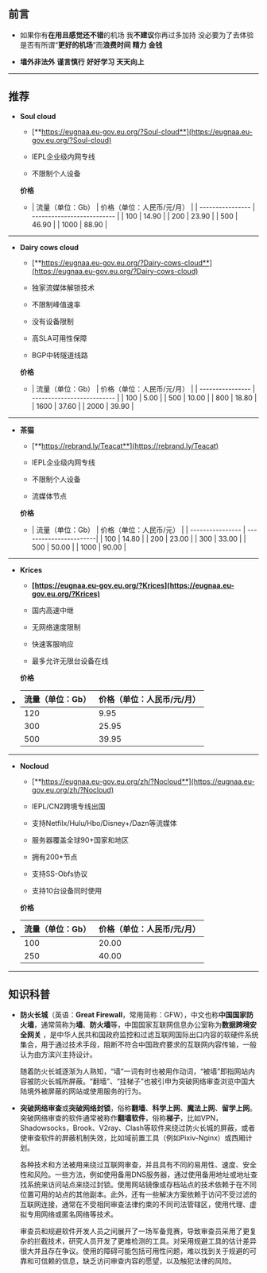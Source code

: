 ## 前言

- 如果你有**在用且感觉还不错**的机场 我**不建议**你再过多加持 没必要为了去体验是否有所谓“**更好的机场**”而**浪费时间** **精力** **金钱**

- **墙外非法外** **谨言慎行** **好好学习** **天天向上**

------

## 推荐

- **Soul cloud**

  - [**https://eugnaa.eu-gov.eu.org/?Soul-cloud**](https://eugnaa.eu-gov.eu.org/?Soul-cloud)

  - IEPL企业级内网专线

  - 不限制个人设备

  **价格**

  - | 流量（单位：Gb） | 价格（单位：人民币/元/月） |
  | ---------------- | -------------------------- |
  | 100                  | 14.90                               |
  | 200                  | 23.90                               |
  | 500                  | 46.90                               |
  | 1000                | 88.90                               |

------

- **Dairy cows cloud**

  - [**https://eugnaa.eu-gov.eu.org/?Dairy-cows-cloud**](https://eugnaa.eu-gov.eu.org/?Dairy-cows-cloud)

  - 独家流媒体解锁技术

  - 不限制峰值速率

  - 没有设备限制

  - 高SLA可用性保障

  - BGP中转隧道线路

  **价格**

  - | 流量（单位：Gb） | 价格（单位：人民币/元/月） |
  | ---------------- | -------------------------- |
  | 100                  | 5.00                                 |
  | 500                  | 10.00                               |
  | 800                  | 18.80                               |
  | 1600                | 37.60                               |
  | 2000                | 39.90                               |

------

- **茶猫**

  - [**https://rebrand.ly/Teacat**](https://rebrand.ly/Teacat)

  - IEPL企业级内网专线

  - 不限制个人设备

  - 流媒体节点

  **价格**

  - | 流量（单位：Gb） | 价格（单位：人民币/元）   |
  | ---------------- | -----------------------|
  | 100              | 14.80                  |
  | 200              | 23.00                  |
  | 300              | 33.00                  |
  | 500              | 50.00                  |
  | 1000             | 90.00                  |

------

- **Krices**

  - **[https://eugnaa.eu-gov.eu.org/?Krices](https://eugnaa.eu-gov.eu.org/?Krices)**

  - 国内高速中继

  - 无网络速度限制

  - 快速客服响应

  - 最多允许无限台设备在线

  **价格**

 - | 流量（单位：Gb） | 价格（单位：人民币/元/月） |
   | ---------------- | -------------------------- |
   | 120                  | 9.95                                 |
   | 300                  | 25.95                               |
   | 500                  | 39.95                               |

------

- **Nocloud**

  - [**https://eugnaa.eu-gov.eu.org/zh/?Nocloud**](https://eugnaa.eu-gov.eu.org/zh/?Nocloud)

  - IEPL/CN2跨境专线出国

  - 支持Netfilx/Hulu/Hbo/Disney+/Dazn等流媒体

  - 服务器覆盖全球90+国家和地区

  - 拥有200+节点

  - 支持SS-Obfs协议

  - 支持10台设备同时使用

  **价格**

 - | 流量（单位：Gb） | 价格（单位：人民币/元/月） |
   | ---------------- | -------------------------- |
   | 100              | 20.00                       |
   | 250              | 40.00                      |

------

## 知识科普

- **防火长城**（英语：**Great Firewall**，常用简称：GFW），中文也称**中国国家防火墙**，通常简称为**墙**、**防火墙**等，中国国家互联网信息办公室称为**数据跨境安全网关** ，是中华人民共和国政府监控和过滤互联网国际出口内容的软硬件系统集合，用于通过技术手段，阻断不符合中国政府要求的互联网内容传输，一般认为由方滨兴主持设计。

  随着防火长城逐渐为人熟知，“墙”一词有时也被用作动词，“被墙”即指网站内容被防火长城所屏蔽。“翻墙”、“挂梯子”也被引申为突破网络审查浏览中国大陆境外被屏蔽的网站或使用服务的行为。

- **突破网络审查**或**突破网络封锁**，俗称**翻墙**、**科学上网**、**魔法上网**、**留学上网**。突破网络审查的软件通常被称作**翻墙软件**，俗称**梯子**，比如VPN，Shadowsocks，Brook、V2ray、Clash等软件来绕过防火长城的屏蔽，或者使审查软件的屏蔽机制失效，比如域前置工具（例如Pixiv-Nginx）或西厢计划。

  各种技术和方法被用来绕过互联网审查，并且具有不同的易用性、速度、安全性和风险。一些方法，例如使用备用DNS服务器，通过使用备用地址或地址查找系统来访问站点来绕过封锁。使用网站镜像或存档站点的技术依赖于在不同位置可用的站点的其他副本。此外，还有一些解决方案依赖于访问不受过滤的互联网连接，通常在不受相同审查法律约束的不同司法管辖区，使用代理、虚拟专用网络或匿名网络等技术。

  审查员和规避软件开发人员之间展开了一场军备竞赛，导致审查员采用了更复杂的拦截技术，研究人员开发了更难检测的工具。对采用规避工具的估计差异很大并且存在争议。使用的障碍可能包括可用性问题，难以找到关于规避的可靠和可信赖的信息，缺乏访问审查内容的愿望，以及触犯法律的风险。
